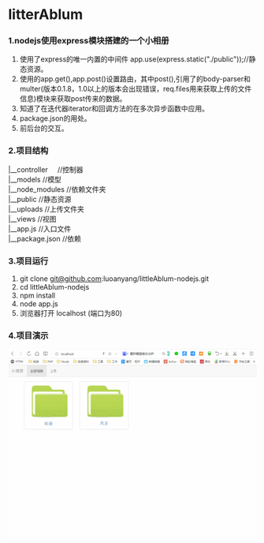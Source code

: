 # litterAblum
### 1.nodejs使用express模块搭建的一个小相册

1. 使用了express的唯一内置的中间件 app.use(express.static("./public"));//静态资源。
2. 使用的app.get(),app.post()设置路由，其中post(),引用了的body-parser和multer(版本0.1.8，1.0以上的版本会出现错误，req.files用来获取上传的文件信息)模块来获取post传来的数据。
3. 知道了在迭代器iterator和回调方法的在多次异步函数中应用。
4. package.json的用处。
5. 前后台的交互。
 
### 2.项目结构
|__controller     //控制器        
|__models         //模型  
|__node_modules   //依赖文件夹  
|__public         //静态资源  
|__uploads        //上传文件夹  
|__views          //视图  
|__app.js         //入口文件  
|__package.json   //依赖
 
### 3.项目运行  
1. git clone git@github.com:luoanyang/littleAblum-nodejs.git
2. cd littleAblum-nodejs
3. npm install
4. node app.js
5. 浏览器打开 localhost (端口为80)

### 4.项目演示
![项目演示](source/demo.gif)
